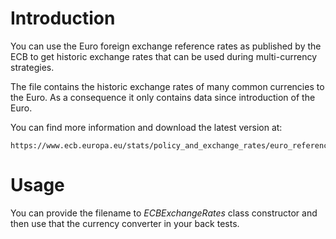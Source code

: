 # Introduction

You can use the Euro foreign exchange reference rates as published by the ECB 
to get historic exchange rates that can be used during multi-currency strategies.

The file contains the historic exchange rates of many common currencies 
to the Euro. As a consequence it only contains data since introduction of the Euro.

You can find more information and download the latest version at:

    https://www.ecb.europa.eu/stats/policy_and_exchange_rates/euro_reference_exchange_rates/html/index.en.html

# Usage

You can provide the filename to *ECBExchangeRates* class constructor and then use that the 
currency converter in your back tests.


